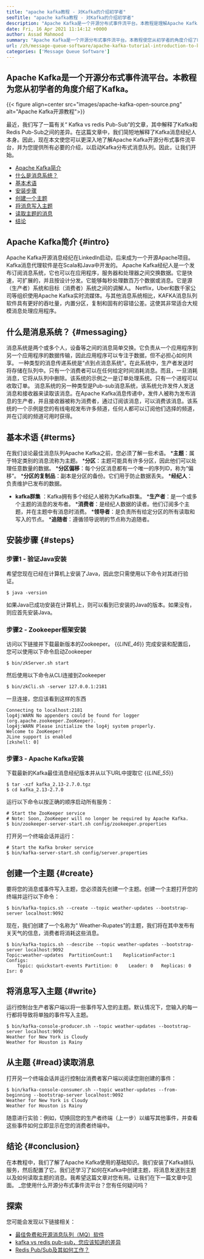 ```yaml
---
title: "apache kafka教程 - 对Kafka的介绍初学者" 
seoTitle: "apache kafka教程 - 对Kafka的介绍初学者" 
description: "Apache Kafka是一个开源分布式事件流平台。本教程是理解Apache Kafka接地的初学者指南。" 
date: Fri, 16 Apr 2021 11:14:12 +0000
author: Assad Mahmood
summary: "Apache Kafka是一个开源分布式事件流平台。本教程使您从初学者的角度介绍了Kafka。" 
url: /zh/message-queue-software/apache-kafka-tutorial-introduction-to-kafka-for-beginners/
categories: ['Message Queue Software']
---
```


## Apache Kafka是一个开源分布式事件流平台。本教程为您从初学者的角度介绍了Kafka。

{{< figure align=center src="images/apache-kafka-open-source.png" alt="Apache Kafka开源教程">}}

最近，我们写了一篇有关“ Kafka vs redis Pub-Sub”的文章，其中解释了Kafka和Redis Pub-Sub之间的差异。在这篇文章中，我们简短地解释了Kafka消息经纪人本身。因此，现在本文使您可以更深入地了解Apache Kafka开源分布式事件流平台，并为您提供所有必要的介绍，以启动Kafka分布式消息队列。因此，让我们开始。
  * [Apache Kafka简介][1]
  * [什么是消息系统？][2]
  * [基本术语][3]
  * [安装步骤][4]
  * [创建一个主题][5]
  * [将消息写入主题][6]
  * [读取主题的消息][7]
  * [结论][8]

## Apache Kafka简介 {#intro}
Apache Kafka开源消息经纪在LinkedIn启动，后来成为一个开源Apache项目。 Kafka消息代理软件是在Scala和Java中开发的。 Apache Kafka经纪人是一个发布订阅消息系统，它也可以在应用程序，服务器和处理器之间交换数据。它是快速，可扩展的，并且按设计分发。它能够每秒处理数百万个数据或消息。它是源（生产者）系统和目标（消费者）系统之间的调解人。 Netflix，Uber和数千家公司等组织使用Apache Kafka实时流媒体。与其他消息系统相比，KAFKA消息队列软件具有更好的吞吐量，内置分区，复制和固有的容错公差。这使其非常适合大规模消息处理应用程序。

## 什么是消息系统？   {#messaging}
消息系统是两个或多个人，设备等之间的消息简单交换。它负责从一个应用程序到另一个应用程序的数据传输，因此应用程序可以专注于数据，但不必担心如何共享。
一种类型的消息传递系统是“点到点消息系统”。在此系统中，生产者发送时将存储在队列中。只有一个消费者可以在任何给定时间消耗消息。而且，一旦消耗消息，它将从队列中删除。该系统的示例之一是订单处理系统。只有一个进程可以收取订单。
消息系统的另一种类型是Pub-sub消息系统，该系统允许发件人发送消息和接收器来读取该消息。在Apache Kafka消息传递中，发件人被称为发布消息的生产者，并且接收器被称为消费者，通过订阅该消息，可以消费该消息。该系统的一个示例是您的有线电视发布许多频道，任何人都可以订阅他们选择的频道，并在订阅的频道可用时获得。

## 基本术语 {#terms}
在我们谈论最佳消息队列Apache Kafka之前，您必须了解一些术语。
  ***主题**：属于特定类别的消息流称为主题。
  ***分区**：主题可能具有许多分区，因此他们可以处理任意数量的数据。
  ***分区偏移**：每个分区消息都有一个唯一的序列ID，称为“偏移”。
  ***分区的复制品**：副本是分区的备份。它们用于防止数据丢失。
  ***经纪人**：负责维护已发布的数据。
  * **kafka群集** ：Kafka拥有多个经纪人被称为Kafka群集。
  ***生产者**：是一个或多个主题的消息的发布者。
  ***消费者**：是经纪人数据的读者。他们订阅多个主题，并在主题中有消息时消费。
  ***领导者**：是负责所有给定分区的所有读取和写入的节点。
  ***追随者**：遵循领导说明的节点称为追随者。

## 安装步骤 {#steps}

### 步骤1  - 验证Java安装
希望您现在已经在计算机上安装了Java，因此您只需使用以下命令对其进行验证。
```
$ java -version
```
如果Java已成功安装在计算机上，则可以看到已安装的Java的版本。如果没有，则应首先安​​装Java。

### 步骤2  -  Zookeeper框架安装
访问以下链接并下载最新版本的Zookeeper。
{{_LINE_46_}}
完成安装和配置后，您可以使用以下命令启动Zookeeper
```
$ bin/zkServer.sh start
```
然后使用以下命令从CLI连接到Zookeeper
```
$ bin/zkCli.sh -server 127.0.0.1:2181
```
一旦连接，您应该看到这样的东西
```
Connecting to localhost:2181
log4j:WARN No appenders could be found for logger (org.apache.zookeeper.ZooKeeper).
log4j:WARN Please initialize the log4j system properly.
Welcome to ZooKeeper!
JLine support is enabled
[zkshell: 0]
```

### 步骤3  -  Apache Kafka安装
下载最新的Kafka最佳消息经纪版本并从以下URL中提取它
{{_LINE_55_}}
```
$ tar -xzf kafka_2.13-2.7.0.tgz
$ cd kafka_2.13-2.7.0
```
运行以下命令以按正确的顺序启动所有服务：
```
# Start the ZooKeeper service
# Note: Soon, ZooKeeper will no longer be required by Apache Kafka.
$ bin/zookeeper-server-start.sh config/zookeeper.properties
```
打开另一个终端会话并运行：
```
# Start the Kafka broker service
$ bin/kafka-server-start.sh config/server.properties
```

## 创建一个主题 {#create}
要将您的消息或事件写入主题，您必须首先创建一个主题。创建一个主题打开您的终端并运行以下命令：
```
$ bin/kafka-topics.sh --create --topic weather-updates --bootstrap-server localhost:9092
```
现在，我们创建了一个名称为“ Weather-Rupates”的主题，我们将在其中发布有关天气的信息，消费者将消耗这些消息。
```
$ bin/kafka-topics.sh --describe --topic weather-updates --bootstrap-server localhost:9092
Topic:weather-updates  PartitionCount:1    ReplicationFactor:1 Configs:
    Topic: quickstart-events Partition: 0    Leader: 0   Replicas: 0 Isr: 0

```

## 将消息写入主题 {#write}
运行控制台生产者客户端以将一些事件写入您的主题。默认情况下，您输入的每一行都将导致将单独的事件写入主题。
```
$ bin/kafka-console-producer.sh --topic weather-updates --bootstrap-server localhost:9092
Weather for New York is Cloudy
Weather for Houston is Rainy
```

## 从主题 {#read}读取消息
打开另一个终端会话并运行控制台消费者客户端以阅读您刚创建的事件：
```
$ bin/kafka-console-consumer.sh --topic weather-updates --from-beginning --bootstrap-server localhost:9092
Weather for New York is Cloudy
Weather for Houston is Rainy
```
随意进行实验：例如，切换回您的生产者终端（上一步）以编写其他事件，并查看这些事件如何立即显示在您的消费者终端中。

## 结论 {#conclusion}
在本教程中，我们了解了Apache Kafka使用的基础知识。我们安装了Kafka排队服务，然后配置了它。我们还学习了如何在Kafka中创建主题，将消息发送到主题以及如何读取主题的消息。我希望这篇文章对您有用。让我们在下一篇文章中见面。
_您使用什么开源分布式事件流平台？您有任何疑问吗？

## 探索
您可能会发现以下链接相关：
  * [最佳免费和开源消息队列（MQ）软件][10]
  * [kafka vs redis pub-sub，您应该知道的差异][11]
  * [Redis Pub/Sub及其如何工作？][12]

  
[1]: #intro
[2]: #messaging
[3]: #terms
[4]: #steps
[5]: #create
[6]: #write
[7]: #read
[8]: #conclusion
[9]: mailto:yasir.saeed@aspose.com
[10]: https://products.containerize.com/message-queue-software/
[11]: https://blog.containerize.com/database-management-software/kafka-vs-redis-pub-sub-differences-which-you-should-know/
[12]: https://blog.containerize.com/database-management-software/introduction-to-redis-pubsub-and-how-does-it-work/
